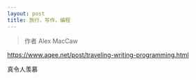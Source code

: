 ```yaml
---
layout: post
title: 旅行，写作，编程
---
```


> 作者 Alex MacCaw

https://www.aqee.net/post/traveling-writing-programming.html

真令人羡慕